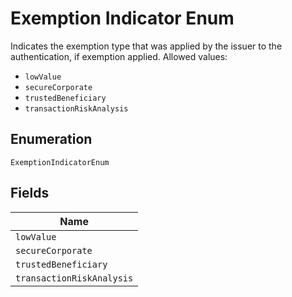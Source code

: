 
# Exemption Indicator Enum

Indicates the exemption type that was applied by the issuer to the authentication, if exemption applied.
Allowed values:

* `lowValue`
* `secureCorporate`
* `trustedBeneficiary`
* `transactionRiskAnalysis`

## Enumeration

`ExemptionIndicatorEnum`

## Fields

| Name |
|  --- |
| `lowValue` |
| `secureCorporate` |
| `trustedBeneficiary` |
| `transactionRiskAnalysis` |

